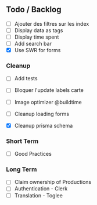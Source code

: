 ## Todo / Backlog

- [ ] Ajouter des filtres sur les index
- [ ] Display data as tags
- [ ] Display time spent
- [ ] Add search bar
- [x] Use SWR for forms

### Cleanup

- [ ] Add tests
- [ ] Bloquer l'update labels carte
- [ ] Image optimizer @buildtime
- [ ] Cleanup loading forms
- [x] Cleanup prisma schema


### Short Term

- [ ] Good Practices

### Long Term

- [ ] Claim ownership of Productions
- [ ] Authentication - Clerk
- [ ] Translation - Toglee
